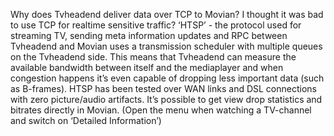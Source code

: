 <div class="hts-doc-text">

Why does Tvheadend deliver data over TCP to Movian? I thought it was bad
to use TCP for realtime sensitive traffic?
‘HTSP’ - the protocol used for streaming TV, sending meta information
updates and RPC between Tvheadend and Movian uses a transmission
scheduler with multiple queues on the Tvheadend side. This means that
Tvheadend can measure the available bandwidth between itself and the
mediaplayer and when congestion happens it’s even capable of dropping
less important data (such as B-frames). HTSP has been tested over WAN
links and DSL connections with zero picture/audio artifacts.
It’s possible to get view drop statistics and bitrates directly in
Movian. (Open the menu when watching a TV-channel and switch on
‘Detailed Information’)

</div>
